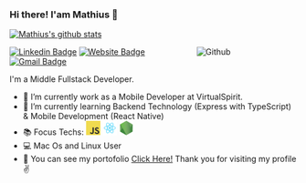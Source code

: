 ### Hi there! I'am Mathius 👋

[![Mathius's github stats](https://github-readme-stats.vercel.app/api?username=mathiuskormasela12&count_private=true)](https://github.com/mathiuskormasela12)

<img width="35%" align="right" alt="Github" src="https://media.giphy.com/media/dWesBcTLavkZuG35MI/giphy.gif" />

[![Linkedin Badge](https://img.shields.io/badge/-Linkedin-blue?style=flat&logo=Linkedin&logoColor=white&link=https://www.linkedin.com/in/mathiuskormasela)](https://www.linkedin.com/in/mathiuskormasela/)
[![Website Badge](https://img.shields.io/badge/-Website-yellow?style=flat&logo=Google-Chrome&logoColor=white&link=https://mathius-kormasela.netlify.app)](https://mathiuskormasela.my.id)
[![Gmail Badge](https://img.shields.io/badge/-Mail-c14438?style=flat&logo=Gmail&logoColor=white&link=mailto:ridhomujizat@gmail.com)](mailto:mathiuskormasela12@gmail.com)

I'm a Middle Fullstack Developer. 
- 🔭 I’m currently work as a Mobile Developer at VirtualSpirit.
- 🌱 I’m currently learning Backend Technology (Express with TypeScript) & Mobile Development (React Native)
- :books: Focus Techs:  <img height="25" src="https://raw.githubusercontent.com/github/explore/80688e429a7d4ef2fca1e82350fe8e3517d3494d/topics/javascript/javascript.png"> <img height="25" 
src="https://raw.githubusercontent.com/github/explore/80688e429a7d4ef2fca1e82350fe8e3517d3494d/topics/react/react.png"> <img height="25" src="https://raw.githubusercontent.com/github/explore/80688e429a7d4ef2fca1e82350fe8e3517d3494d/topics/nodejs/nodejs.png">
- 💻 Mac Os and Linux User
- 🎲 You can see my portofolio [Click Here!](https://mathiuskormasela.my.id) 
Thank you for visiting my profile :v:
